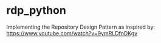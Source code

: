 # rdp_python

Implementing the Repository Design Pattern as inspired by: https://www.youtube.com/watch?v=9ymRLDfnDKgv

